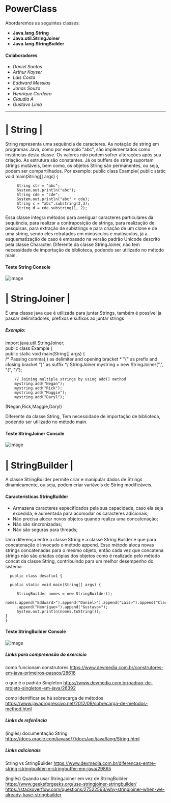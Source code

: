 # PowerClass


Abordaremos as seguintes classes: 
* **Java.lang.String**
* **Java.util.StringJoiner**
* **Java.lang.StringBuilder**

#### Colaboradores
* *Daniel* *Santos*
* *Arthur* *Kayser*
* *Lais* *Costa*
* *Eddward* *Messias*
* *Jonas* *Souza*
* *Henrique* *Cordeiro*
* *Claudia* *A*
* *Gustavo* *Lima*
----------------------------------------------------------------------------------------------------------------------------------------------------------------------------

# | String |
String representa uma sequência de caracteres. As notação de string em programas Java, como por exemplo "abc", são implementados como instâncias desta classe. Os valores não podem sofrer alterações após sua criação.  As estrutura são constantes. Já os buffers de string suportam strings mutáveis, bem como, os objetos String são permanentes, ou seja, podem ser compartilhados. 
Por exemplo: 
  public class Example{
    public static void main(String[] args) { 
        
         String str = "abc";
         System.out.println("abc");
         String cde = "cde";
         System.out.println("abc" + cde);
         String c = "abc".substring(2,3);
         String d = cde.substring(1, 2);
          
Essa classe integra métodos para averiguar caracteres particulares da sequência, para realizar a contraposição de strings, para realização de pesquisas, para  extração de substrings e para criação de um clone e de uma string, sendo eles retratados em minúsculos e maiúsculos, já a esquematização de caso é embasado na versão padrão Unicode descrito pela classe Character. 
Diferente da classe StringJoiner, não tem necessidade de importação de biblioteca, podendo ser utilizado no método main.

#### **Teste String Console**

![image](https://user-images.githubusercontent.com/72114370/147277242-6f6b2617-2b53-4144-85b3-a58d5742aa24.png)

# | StringJoiner |
É uma classe java que é utilizada para juntar Strings, também é possível ja passar delimitadores, prefixos e sufixos ao juntar strings

##### Exemplo:
import java.util.StringJoiner;  
public class Example {  
    public static void main(String[] args) {  
    	/* Passing comma(,) as delimiter and opening bracket
    	 * "(" as prefix and closing bracket ")" as suffix
    	 */
        StringJoiner mystring = new StringJoiner(",", "(", ")");    
          
        // Joining multiple strings by using add() method  
        mystring.add("Negan");  
        mystring.add("Rick");  
        mystring.add("Maggie");  
        mystring.add("Daryl");  
(Negan,Rick,Maggie,Daryl)

Diferente da classe String, Tem necessidade de importação de biblioteca, podendo ser utilizado no método main.
<br/>

#### **Teste StringJoiner Console**

![image](https://user-images.githubusercontent.com/72114370/147014461-446f9d70-acca-4856-9a96-25025702f3c2.png)

# | StringBuilder |

A classe StringBuilder permite criar e manipular dados de Strings dinamicamente, ou seja, podem criar variáveis de String modificáveis.

#### **Características StringBuilder**
* Armazena caracteres especificados pela sua capacidade, caso ela seja excedida, é aumentada para acomodar os caracteres adicionais;
* Não precisa alocar novos objetos quando realiza uma concatenação;
* Não são sincronizadas;
* Não são seguras para threads;

Uma diferença entre a classe String e a classe String Builder é que para concatenação é invocado o método append. Esse método aloca novas strings concatenadas para o mesmo objeto, então cada vez que concatena strings não são criadas cópias dos objetos como é realizado pelo método concat da classe String, contribuindo para um melhor desempenho do sistema.

      public class desafio1 {
      
      public static void main(String[] args) {
  
 		 StringBuilder nomes = new StringBuilder();
		 nomes.append("Eddward>").append("Daniel>").append("Lais>").append("Claudia>").append("Jonas>").append("Arthur>")
		 .append("Henrique>").append("Gustavo>");
		 System.out.println(nomes.toString());
	}
	}	

#### **Teste StringBuilder Console**
![image](https://user-images.githubusercontent.com/72114370/147277906-c777454d-2e07-4afb-ba78-cc430572e4c6.png)

##### Links para compreensão do exercício
como funcionam construtores
https://www.devmedia.com.br/construtores-em-java-primeiros-passos/28618

o que é o padrão Singleton
https://www.devmedia.com.br/padrao-de-projeto-singleton-em-java/26392

como identificar se há sobrecarga de métodos
https://www.javaprogressivo.net/2012/09/sobrecarga-de-metodos-method.html

##### Links de referência
(inglês) documentação String 
https://docs.oracle.com/javase/7/docs/api/java/lang/String.html



##### Links adicionais
String vs StringBuilder 
https://www.devmedia.com.br/diferencas-entre-string-stringbuilder-e-stringbuffer-em-java/29865

(inglês) Quando usar StringJoiner em vez de StringBuilder
https://www.geeksforgeeks.org/use-stringjoiner-stringbuilder/
https://stackoverflow.com/questions/27522563/why-stringjoiner-when-we-already-have-stringbuilder

